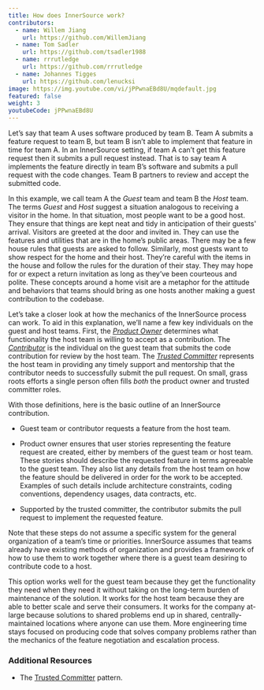 ```yaml
---
title: How does InnerSource work?
contributors:
  - name: Willem Jiang
    url: https://github.com/WillemJiang
  - name: Tom Sadler
    url: https://github.com/tsadler1988
  - name: rrrutledge
    url: https://github.com/rrrutledge
  - name: Johannes Tigges
    url: https://github.com/lenucksi
image: https://img.youtube.com/vi/jPPwnaEBd8U/mqdefault.jpg
featured: false
weight: 3
youtubeCode: jPPwnaEBd8U
---
```

<div class="paragraph">
<p>Let&#8217;s say that team A uses software produced by team B.
Team A submits a feature request to team B, but team B isn&#8217;t able to implement that feature in time for team A.
In an InnerSource setting, if team A can&#8217;t get this feature request then it submits a pull request instead.
That is to say team A implements the feature directly in team B&#8217;s software and submits a pull request with the code changes.
Team B partners to review and accept the submitted code.</p>
</div>
<div class="paragraph">
<p>In this example, we call team A the <em>Guest</em> team and team B the <em>Host</em> team.
The terms <em>Guest</em> and <em>Host</em> suggest a situation analogous to receiving a visitor in the home.
In that situation, most people want to be a good host.
They ensure that things are kept neat and tidy in anticipation of their guests' arrival.
Visitors are greeted at the door and invited in.
They can use the features and utilities that are in the home&#8217;s public areas.
There may be a few house rules that guests are asked to follow.
Similarly, most guests want to show respect for the home and their host.
They&#8217;re careful with the items in the house and follow the rules for the duration of their stay.
They may hope for or expect a return invitation as long as they&#8217;ve been courteous and polite.
These concepts around a home visit are a metaphor for the attitude and behaviors that teams should bring as one hosts another making a guest contribution to the codebase.</p>
</div>
<div class="paragraph">
<p>Let&#8217;s take a closer look at how the mechanics of the InnerSource process can work.
To aid in this explanation, we&#8217;ll name a few key individuals on the guest and host teams.
First, the <a href="https://innersourcecommons.org/resources/learningpath/product-owner/index"><em>Product Owner</em></a> determines what functionality the host team is willing to accept as a contribution.
The <a href="https://innersourcecommons.org/resources/learningpath/contributor/index"><em>Contributor</em></a> is the individual on the guest team that submits the code contribution for review by the host team.
The <a href="https://innersourcecommons.org/resources/learningpath/trusted-committer/index"><em>Trusted Committer</em></a> represents the host team in providing any timely support and mentorship that the contributor needs to successfully submit the pull request.
On small, grass roots efforts a single person often fills <em>both</em> the product owner and trusted committer roles.</p>
</div>
<div class="paragraph">
<p>With those definitions, here is the basic outline of an InnerSource contribution.</p>
</div>
<div class="ulist">
<ul>
<li>
<p>Guest team or contributor requests a feature from the host team.</p>
</li>
<li>
<p>Product owner ensures that user stories representing the feature request are created, either by members of the guest team or host team.
These stories should describe the requested feature in terms agreeable to the guest team.
They also list any details from the host team on how the feature should be delivered in order for the work to be accepted.
Examples of such details include architecture constraints, coding conventions, dependency usages, data contracts, etc.</p>
</li>
<li>
<p>Supported by the trusted committer, the contributor submits the pull request to implement the requested feature.</p>
</li>
</ul>
</div>
<div class="paragraph">
<p>Note that these steps do not assume a specific system for the general organization of a team&#8217;s time or priorities. InnerSource assumes that teams already have existing methods of organization and provides a framework of how to use them to work together where there is a guest team desiring to contribute code to a host.</p>
</div>
<div class="paragraph">
<p>This option works well for the guest team because they get the functionality they need when they need it without taking on the long-term burden of maintenance of the solution.
It works for the host team because they are able to better scale and serve their consumers.
It works for the company at-large because solutions to shared problems end up in shared, centrally-maintained locations where anyone can use them.
More engineering time stays focused on producing code that solves company problems rather than the mechanics of the feature negotiation and escalation process.</p>
</div>
<div class="sect2">
<h3 id="_additional_resources">Additional Resources</h3>
<div class="ulist">
<ul>
<li>
<p>The <a href="https://github.com/InnerSourceCommons/InnerSourcePatterns/blob/master/patterns/2-structured/trusted-committer.md">Trusted Committer</a> pattern.</p>
</li>
</ul>
</div>
</div>
<!--- This file autogenerated from https://github.com/InnerSourceCommons/InnerSourceLearningPath/blob/master/scripts/generate_learning_path_markdown.js -->